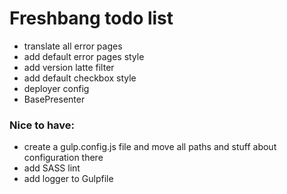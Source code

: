 # Freshbang todo list
- translate all error pages
- add default error pages style
- add version latte filter
- add default checkbox style
- deployer config
- BasePresenter

### Nice to have:
- create a gulp.config.js file and move all paths and stuff about configuration there
- add SASS lint
- add logger to Gulpfile